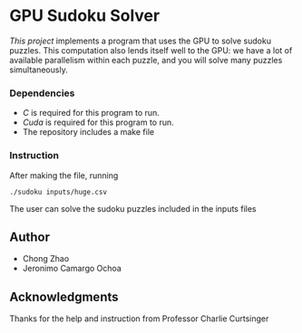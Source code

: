 # GPU Sudoku Solver

_This project_ implements a program that uses the GPU to solve sudoku puzzles. This computation also lends itself well to the GPU: we have a lot of available parallelism within each puzzle, and you will solve many puzzles simultaneously.


### Dependencies

* _C_ is required for this program to run.
* _Cuda_ is required for this program to run.
* The repository includes a make file
 
 ### Instruction
 After making the file, running
 ```
./sudoku inputs/huge.csv
```
The user can solve the sudoku puzzles included in the inputs files

## Author

* Chong Zhao
* Jeronimo Camargo Ochoa

##  Acknowledgments

Thanks for the help and instruction from Professor Charlie Curtsinger
